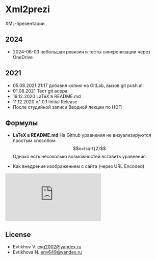 # Xml2prezi

XML-презентации

## 2024

* 2024-06-03 небольшая ревизия и тесты синхронизации через OneDrive

## 2021

* 05.08.2021 21:17 добавил копию на GitLab, вызов git push all
* 01.08.2021 Тест git acppa
* 19.12.2020 LaTeX в README.md
* 11.12.2020 v.1.0.1 Initial Release
* После студийной записи Вводной лекции по НЭП

## Формулы

* **LaTeX в README.md** На Github уравнения не визуализируются простым способом $$x=\sqrt{2}$$ Однако
есть несоколько возможностей вставить уравнения:

* Как внедрение изображением с сайта (через URL Encoded) 

![equation](https://latex.codecogs.com/gif.latex?e%5E%7Bi%20%5Cpi%7D%20%3D%20-1)

## License

* Evtikhov V. evg2002@yandex.ru
* Evtikhova N. env649@yandex.ru
